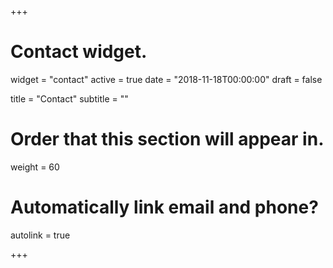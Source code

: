 +++
# Contact widget.
widget = "contact"
active = true
date = "2018-11-18T00:00:00"
draft = false

title = "Contact"
subtitle = ""


# Order that this section will appear in.
weight = 60

# Automatically link email and phone?
autolink = true

+++


